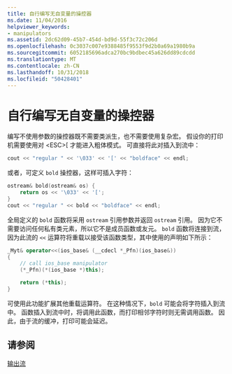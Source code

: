 ```yaml
---
title: 自行编写无自变量的操控器
ms.date: 11/04/2016
helpviewer_keywords:
- manipulators
ms.assetid: 2dc62d09-45b7-454d-bd9d-55f3c72c206d
ms.openlocfilehash: 0c3037c007e9388485f9553f9d2b0a69a1980b9a
ms.sourcegitcommit: 6052185696adca270bc9bdbec45a626dd89cdcdd
ms.translationtype: MT
ms.contentlocale: zh-CN
ms.lasthandoff: 10/31/2018
ms.locfileid: "50428401"
---
```

# <a name="writing-your-own-manipulators-without-arguments"></a>自行编写无自变量的操控器

编写不使用参数的操控器既不需要类派生，也不需要使用复杂宏。 假设你的打印机需要使用对 \<ESC>[ 才能进入粗体模式。 可直接将此对插入到流中：

```cpp
cout << "regular " << '\033' << '[' << "boldface" << endl;
```

或者，可定义 `bold` 操控器，这样可插入字符：

```cpp
ostream& bold(ostream& os) {
    return os << '\033' << '[';
}
cout << "regular " << bold << "boldface" << endl;
```

全局定义的 `bold` 函数将采用 `ostream` 引用参数并返回 `ostream` 引用。 因为它不需要访问任何私有类元素，所以它不是成员函数或友元。 `bold` 函数将连接到流，因为此流的 `<<` 运算符将重载以接受该函数类型，其中使用的声明如下所示：

```cpp
_Myt& operator<<(ios_base& (__cdecl *_Pfn)(ios_base&))
{
    // call ios_base manipulator
    (*_Pfn)(*(ios_base *)this);

    return (*this);
}
```

可使用此功能扩展其他重载运算符。 在这种情况下，`bold` 可能会将字符插入到流中。 函数插入到流中时，将调用此函数，而打印相邻字符时则无需调用函数。 因此，由于流的缓冲，打印可能会延迟。

## <a name="see-also"></a>请参阅

[输出流](../standard-library/output-streams.md)<br/>
